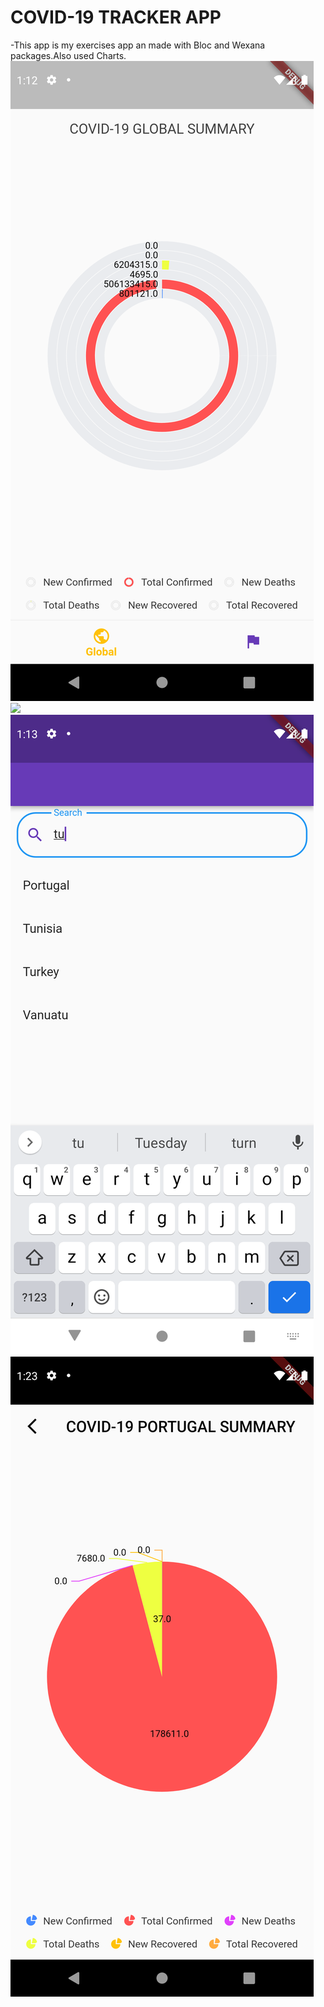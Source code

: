 # COVID-19 TRACKER APP 

-This app is my exercises app an made with Bloc and Wexana packages.Also used Charts.
<img src="https://github.com/aliaydogdu000/Covid19-Tracker/blob/main/Screenshot_1650622352.png" width="auto"> <img src="https://github.com/aliaydogdu000/Covid19-Tracker/blob/main/Screenshot_1650622359.pngk" width="auto"> <img src="https://github.com/aliaydogdu000/Covid19-Tracker/blob/main/Screenshot_1650622384.png" width="auto"> <img src="https://github.com/aliaydogdu000/Covid19-Tracker/blob/main/Screenshot_1650622986.png" width="auto">


